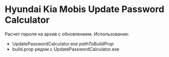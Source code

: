 # Hyundai Kia Mobis Update Password Calculator
Расчет пароля на архив с обновлением. Использование:
   * UpdatePasswordCalculator.exe *pathToBuildProp*
   * build.prop рядом c UpdatePasswordCalculator.exe
